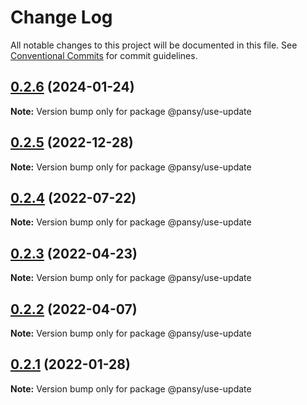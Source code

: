 # Change Log

All notable changes to this project will be documented in this file.
See [Conventional Commits](https://conventionalcommits.org) for commit guidelines.

## [0.2.6](https://github.com/pansyjs/react-hooks/compare/@pansy/use-update@0.2.5...@pansy/use-update@0.2.6) (2024-01-24)

**Note:** Version bump only for package @pansy/use-update





## [0.2.5](https://github.com/pansyjs/react-hooks/compare/@pansy/use-update@0.2.4...@pansy/use-update@0.2.5) (2022-12-28)

**Note:** Version bump only for package @pansy/use-update





## [0.2.4](https://github.com/pansyjs/react-hooks/compare/@pansy/use-update@0.2.3...@pansy/use-update@0.2.4) (2022-07-22)

**Note:** Version bump only for package @pansy/use-update





## [0.2.3](https://github.com/pansyjs/react-hooks/compare/@pansy/use-update@0.2.2...@pansy/use-update@0.2.3) (2022-04-23)

**Note:** Version bump only for package @pansy/use-update





## [0.2.2](https://github.com/pansyjs/react-hooks/compare/@pansy/use-update@0.2.1...@pansy/use-update@0.2.2) (2022-04-07)

**Note:** Version bump only for package @pansy/use-update





## [0.2.1](https://github.com/pansyjs/react-hooks/compare/@pansy/use-update@0.2.0...@pansy/use-update@0.2.1) (2022-01-28)

**Note:** Version bump only for package @pansy/use-update
